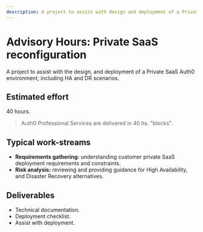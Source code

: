 ```yaml
---
description: A project to assist with design and deployment of a Private SaaS Auth0 environment. 
---
```


# Advisory Hours: Private SaaS reconfiguration

A project to assist with the design, and deployment of a Private SaaS Auth0 environment; including HA and DR scenarios.

## Estimated effort

40 hours. 

> Auth0 Professional Services are delivered in 40 hs. "blocks".

## Typical work-streams

* **Requirements gathering:** understanding customer private SaaS deployment requirements and constraints.
* **Risk analysis:** reviewing and providing guidance for High Availability, and Disaster Recovery alternatives.

## Deliverables

* Technical documentation.
* Deployment checklist.
* Assist with deployment.

